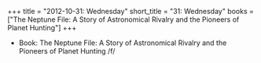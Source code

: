+++
title = "2012-10-31: Wednesday"
short_title = "31: Wednesday"
books = ["The Neptune File: A Story of Astronomical Rivalry and the Pioneers of Planet Hunting"]
+++


* Book: The Neptune File: A Story of Astronomical Rivalry and the Pioneers of Planet Hunting /f/
